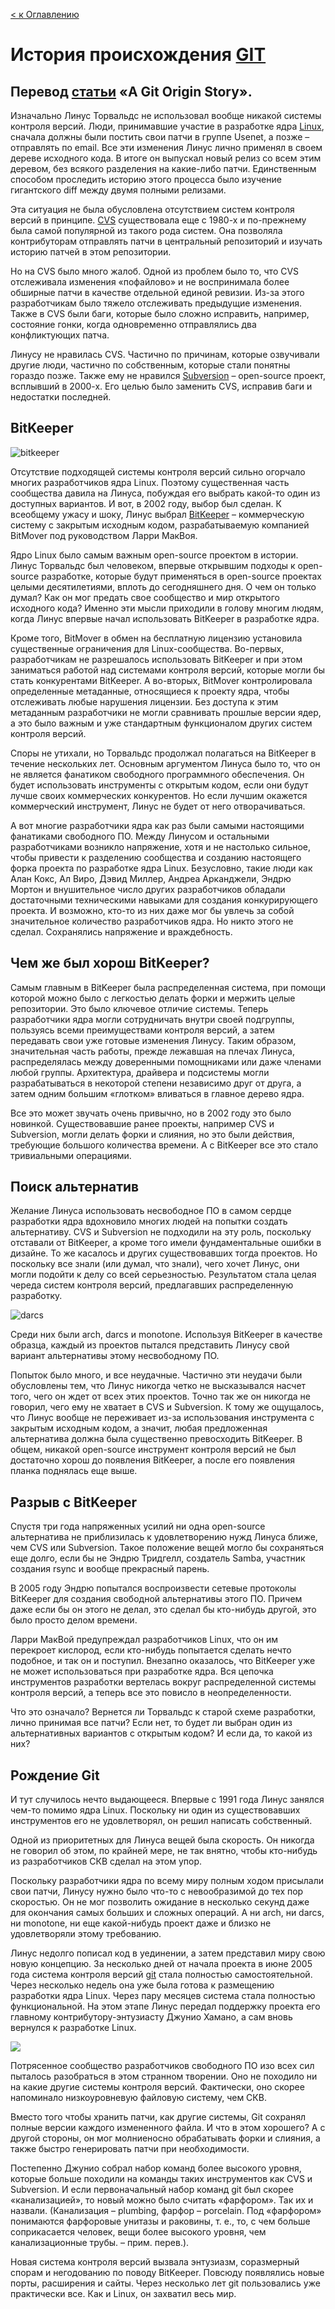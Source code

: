 [< к Оглавлению](/readme.md)
# История происхождения [**GIT**](https://ru.wikipedia.org/wiki/Git)
## Перевод [статьи](https://www.linuxjournal.com/content/git-origin-story) «A Git Origin Story».
Изначально Линус Торвальдс не использовал вообще никакой системы контроля версий. Люди, принимавшие участие в разработке ядра [Linux](https://ru.wikipedia.org/wiki/Linux), сначала должны были постить свои патчи в группе Usenet, а позже – отправлять по email. Все эти изменения Линус лично применял в своем дереве исходного кода. В итоге он выпускал новый релиз со всем этим деревом, без всякого разделения на какие-либо патчи. Единственным способом проследить историю этого процесса было изучение гигантского diff между двумя полными релизами.

Эта ситуация не была обусловлена отсутствием систем контроля версий в принципе. [CVS](https://ru.wikipedia.org/wiki/CVS) существовала еще с 1980-х и по-прежнему была самой популярной из такого рода систем. Она позволяла контрибуторам отправлять патчи в центральный репозиторий и изучать историю патчей в этом репозитории.

Но на CVS было много жалоб. Одной из проблем было то, что CVS отслеживала изменения «пофайлово» и не воспринимала более обширные патчи в качестве отдельной единой ревизии. Из-за этого разработчикам было тяжело отслеживать предыдущие изменения. Также в CVS были баги, которые было сложно исправить, например, состояние гонки, когда одновременно отправлялись два конфликтующих патча.

Линусу не нравилась CVS. Частично по причинам, которые озвучивали другие люди, частично по собственным, которые стали понятны гораздо позже. Также ему не нравился [Subversion](https://ru.wikipedia.org/wiki/Subversion) – open-source проект, всплывший в 2000-х. Его целью было заменить CVS, исправив баги и недостатки последней.

## BitKeeper
![bitkeeper](/history/Bitkeeper-logo.png)

Отсутствие подходящей системы контроля версий сильно огорчало многих разработчиков ядра Linux. Поэтому существенная часть сообщества давила на Линуса, побуждая его выбрать какой-то один из доступных вариантов. И вот, в 2002 году, выбор был сделан. К всеобщему ужасу и шоку, Линус выбрал [BitKeeper](https://www.bitkeeper.org/) – коммерческую систему с закрытым исходным кодом, разрабатываемую компанией BitMover под руководством Ларри МакВоя.

Ядро Linux было самым важным open-source проектом в истории. Линус Торвальдс был человеком, впервые открывшим подходы к open-source разработке, которые будут применяться в open-source проектах целыми десятилетиями, вплоть до сегодняшнего дня. О чем он только думал? Как он мог предать свое сообщество и мир открытого исходного кода? Именно эти мысли приходили в голову многим людям, когда Линус впервые начал использовать BitKeeper в разработке ядра.

Кроме того, BitMover в обмен на бесплатную лицензию установила существенные ограничения для Linux-сообщества. Во-первых, разработчикам не разрешалось использовать BitKeeper и при этом заниматься работой над системами контроля версий, которые могли бы стать конкурентами BitKeeper. А во-вторых, BitMover контролировала определенные метаданные, относящиеся к проекту ядра, чтобы отслеживать любые нарушения лицензии. Без доступа к этим метаданным разработчики не могли сравнивать прошлые версии ядер, а это было важным и уже стандартным функционалом других систем контроля версий.

Споры не утихали, но Торвальдс продолжал полагаться на BitKeeper в течение нескольких лет. Основным аргументом Линуса было то, что он не является фанатиком свободного программного обеспечения. Он будет использовать инструменты с открытым кодом, если они будут лучше своих коммерческих конкурентов. Но если лучшим окажется коммерческий инструмент, Линус не будет от него отворачиваться.

А вот многие разработчики ядра как раз были самыми настоящими фанатиками свободного ПО. Между Линусом и остальными разработчиками возникло напряжение, хотя и не настолько сильное, чтобы привести к разделению сообщества и созданию настоящего форка проекта по разработке ядра Linux. Безусловно, такие люди как Алан Кокс, Ал Виро, Дэвид Миллер, Андреа Арканджели, Эндрю Мортон и внушительное число других разработчиков обладали достаточными техническими навыками для создания конкурирующего проекта. И возможно, кто-то из них даже мог бы увлечь за собой значительное количество разработчиков ядра. Но никто этого не сделал. Сохранялись напряжение и враждебность.

## Чем же был хорош BitKeeper?
Самым главным в BitKeeper была распределенная система, при помощи которой можно было с легкостью делать форки и мержить целые репозитории. Это было ключевое отличие системы. Теперь разработчики ядра могли сотрудничать внутри своей подгруппы, пользуясь всеми преимуществами контроля версий, а затем передавать свои уже готовые изменения Линусу. Таким образом, значительная часть работы, прежде лежавшая на плечах Линуса, распределялась между доверенными помощниками или даже членами любой группы. Архитектура, драйвера и подсистемы могли разрабатываться в некоторой степени независимо друг от друга, а затем одним большим «глотком» вливаться в главное дерево ядра.

Все это может звучать очень привычно, но в 2002 году это было новинкой. Существовавшие ранее проекты, например CVS и Subversion, могли делать форки и слияния, но это были действия, требующие большого количества времени. А с BitKeeper все это стало тривиальными операциями.

## Поиск альтернатив
Желание Линуса использовать несвободное ПО в самом сердце разработки ядра вдохновило многих людей на попытки создать альтернативу. CVS и Subversion не подходили на эту роль, поскольку отставали от BitKeeper, а кроме того имели фундаментальные ошибки в дизайне. То же касалось и других существовавших тогда проектов. Но поскольку все знали (или думал, что знали), чего хочет Линус, они могли подойти к делу со всей серьезностью. Результатом стала целая череда систем контроля версий, предлагавших распределенную разработку.

![darcs](/history/Darcs-logo.png)

Среди них были arch, darcs и monotone. Используя BitKeeper в качестве образца, каждый из проектов пытался представить Линусу свой вариант альтернативы этому несвободному ПО.

Попыток было много, и все неудачные. Частично эти неудачи были обусловлены тем, что Линус никогда четко не высказывался насчет того, чего он ждет от всех этих проектов. Точно так же он никогда не говорил, чего ему не хватает в CVS и Subversion. К тому же ощущалось, что Линус вообще не переживает из-за использования инструмента с закрытым исходным кодом, а значит, любая предложенная альтернатива должна была существенно превосходить BitKeeper. В общем, никакой open-source инструмент контроля версий не был достаточно хорош до появления BitKeeper, а после его появления планка поднялась еще выше.

## Разрыв с BitKeeper
Спустя три года напряженных усилий ни одна open-source альтернатива не приблизилась к удовлетворению нужд Линуса ближе, чем CVS или Subversion. Такое положение вещей могло бы сохраняться еще долго, если бы не Эндрю Тридгелл, создатель Samba, участник создания rsync и вообще прекрасный парень.

В 2005 году Эндрю попытался воспроизвести сетевые протоколы BitKeeper для создания свободной альтернативы этого ПО. Причем даже если бы он этого не делал, это сделал бы кто-нибудь другой, это было просто делом времени.

Ларри МакВой предупреждал разработчиков Linux, что он им перекроет кислород, если кто-нибудь попытается сделать нечто подобное, и так он и поступил. Внезапно оказалось, что BitKeeper уже не может использоваться при разработке ядра. Вся цепочка инструментов разработки вертелась вокруг распределенной системы контроля версий, а теперь все это повисло в неопределенности.

Что это означало? Вернется ли Торвальдс к старой схеме разработки, лично принимая все патчи? Если нет, то будет ли выбран один из альтернативных вариантов с открытым кодом? И если да, то какой из них?

## Рождение Git
И тут случилось нечто выдающееся. Впервые с 1991 года Линус занялся чем-то помимо ядра Linux. Поскольку ни один из существовавших инструментов его не удовлетворял, он решил написать собственный.

Одной из приоритетных для Линуса вещей была скорость. Он никогда не говорил об этом, по крайней мере, не так внятно, чтобы кто-нибудь из разработчиков СКВ сделал на этом упор.

Поскольку разработчики ядра по всему миру полным ходом присылали свои патчи, Линусу нужно было что-то с невообразимой до тех пор скоростью. Он не мог позволить ожидание в несколько секунд даже для окончания самых больших и сложных операций. А ни arch, ни darcs, ни monotone, ни еще какой-нибудь проект даже и близко не удовлетворяли этому требованию.

Линус недолго пописал код в уединении, а затем представил миру свою новую концепцию. За несколько дней от начала проекта в июне 2005 года система контроля версий [git](https://ru.wikipedia.org/wiki/Git) стала полностью самостоятельной. Через несколько недель она уже была готова к размещению разработки ядра Linux. Через пару месяцев система стала полностью функциональной. На этом этапе Линус передал поддержку проекта его главному контрибутору-энтузиасту Джунио Хамано, а сам вновь вернулся к разработке Linux.

![](/history/Git-Icon-1788C.png)

Потрясенное сообщество разработчиков свободного ПО изо всех сил пыталось разобраться в этом странном творении. Оно не походило ни на какие другие системы контроля версий. Фактически, оно скорее напоминало низкоуровневую файловую систему, чем СКВ.

Вместо того чтобы хранить патчи, как другие системы, Git сохранял полные версии каждого измененного файла. И что в этом хорошего? А с другой стороны, он мог молниеносно обрабатывать форки и слияния, а также быстро генерировать патчи при необходимости.

Постепенно Джунио собрал набор команд более высокого уровня, которые больше походили на команды таких инструментов как CVS и Subversion. И если первоначальный набор команд git был скорее «канализацией», то новый можно было считать «фарфором». Так их и назвали. (Канализация – plumbing, фарфор – porcelain. Под «фарфором» понимаются фарфоровые унитазы и раковины, т. е., то, с чем больше соприкасается человек, вещи более высокого уровня, чем канализационные трубы. – прим. перев.).

Новая система контроля версий вызвала энтузиазм, соразмерный спорам и негодованию по поводу BitKeeper. Повсюду появлялись новые порты, расширения и сайты. Через несколько лет git пользовались уже практически все. Как и Linux, он захватил весь мир.